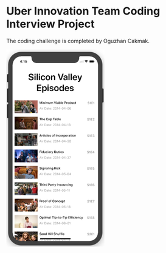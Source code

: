 # Uber Innovation Team Coding Interview Project

The coding challenge is completed by Oguzhan Cakmak.

![](images/project.jpg?raw=true "Screen Shot")
